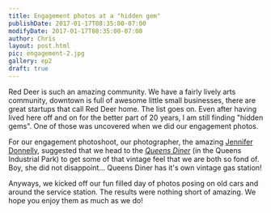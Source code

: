 ```yaml
---
title: Engagement photos at a "hidden gem"
publishDate: 2017-01-17T08:35:00-07:00
modifyDate: 2017-01-17T08:35:00-07:00
author: Chris
layout: post.html
pic: engagement-2.jpg
gallery: ep2
draft: true
---
```


Red Deer is such an amazing community.  We have a fairly lively arts community,
downtown is full of awesome little small businesses, there are great startups that
call Red Deer home.  The list goes on.  Even after having lived here off and on
for the better part of 20 years, I am still finding "hidden gems".  One of those
was uncovered when we did our engagement photos.

For our engagement photoshoot, our photographer, the amazing [Jennifer
Donnelly](http://www.donnellyphotography.ca/), suggested that we head to the
[_Queens Diner_](https://www.google.ca/maps/place/Queen's+Diner/@52.2982425,-113.8742298,17z/data=!3m1!4b1!4m5!3m4!1s0x537454888498d079:0x8fecf84d02c27291!8m2!3d52.2982425!4d-113.8720411)
(in the Queens Industrial Park) to get some of that vintage feel that we are
both so fond of.  Boy, she did not disappoint...  Queens Diner has it's own
vintage gas station!

Anyways, we kicked off our fun filled day of photos posing on old cars and
around the service station.  The results were nothing short of amazing.  We
hope you enjoy them as much as we do!
